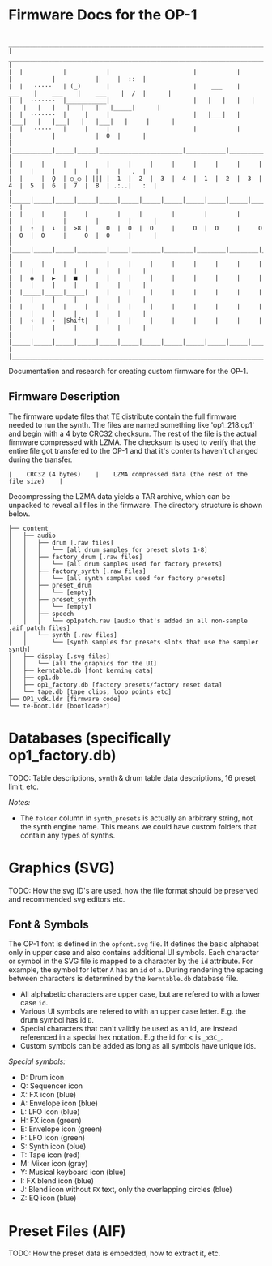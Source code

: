 
# Firmware Docs for the OP-1

     _______________________________________________________________________________________________________________
    |   _____________________________________________________________________________________________________       |
    |  |           |           |                       |           |           |           |           |     |  ::  |
    |  |   ·····   | (_)       |                       |    ___    |    ___    |    ___    |    ___    |  /  |      |
    |  |  ·······  |___________|                       |   |   |   |   |   |   |   |   |   |   |   |   |_____|      |
    |  |  ·······  |     |     |                       |   |___|   |   |___|   |   |___|   |   |___|   |     |      |
    |  |   ·····   |     |     |                       |           |           |           |           |  O  |      |
    |  |___________|_____|_____|_______________________|___________|___________|___________|___________|_____|      |
    |  |     |     |     |     |     |     |     |     |     |     |     |     |     |     |     |     |     |   .  |
    |  |     |  Ϙ  | ◯_◯ | ||| |  1  |  2  |  3  |  4  |  1  |  2  |  3  |  4  |  5  |  6  |  7  |  8  | .:..|   :  |
    |  |_____|_____|_____|_____|_____|_____|_____|_____|_____|_____|_____|_____|_____|_____|_____|_____|_____|   :  |
    |  |     |     |     |        |     |        |        |        |        |     |        |        |        |      |
    |  |  ↥  |  ↓  |  >8 |     O  |  O  |  O     |     O  |  O     |     O  |  O  |  O     |     O  |  O     |      |
    |  |_____|_____|_____|________|_____|________|________|________|________|_____|________|________|________|      |
    |  |     |     |     |     |     |     |     |     |     |     |     |     |     |     |     |     |     |      |
    |  |  ◉  |  ▶  |  ■  |     |     |     |     |     |     |     |     |     |     |     |     |     |     |      |
    |  |_____|_____|_____|     |     |     |     |     |     |     |     |     |     |     |     |     |     |      |
    |  |     |     |     |     |     |     |     |     |     |     |     |     |     |     |     |     |     |      |
    |  |  ‹  |  ›  |Shift|     |     |     |     |     |     |     |     |     |     |     |     |     |     |      |
    |  |_____|_____|_____|_____|_____|_____|_____|_____|_____|_____|_____|_____|_____|_____|_____|_____|_____|      |
    |_______________________________________________________________________________________________________________|


Documentation and research for creating custom firmware for the OP-1.

## Firmware Description

The firmware update files that TE distribute contain the full firmware needed to run the synth. The files are named something like 'op1_218.op1' and begin with a 4 byte CRC32 checksum. The rest of the file is the actual firmware compressed with LZMA. The checksum is used to verify that the entire file got transfered to the OP-1 and that it's contents haven't changed during the transfer.

    |    CRC32 (4 bytes)    |    LZMA compressed data (the rest of the file size)    |

Decompressing the LZMA data yields a TAR archive, which can be unpacked to reveal all files in the firmware.
The directory structure is shown below.

    ├── content
    │   ├── audio
    │   │   ├── drum [.raw files]
    │   │   │   └── [all drum samples for preset slots 1-8]
    │   │   ├── factory_drum [.raw files]
    │   │   │   └── [all drum samples used for factory presets]
    │   │   ├── factory_synth [.raw files]
    │   │   │   └── [all synth samples used for factory presets]
    │   │   ├── preset_drum
    │   │   │   └── [empty]
    │   │   ├── preset_synth
    │   │   │   └── [empty]
    │   │   ├── speech
    │   │   │   └── op1patch.raw [audio that's added in all non-sample .aif patch files]
    │   │   └── synth [.raw files]
    │   │       └── [synth samples for presets slots that use the sampler synth]
    │   ├── display [.svg files]
    │   │   └── [all the graphics for the UI]
    │   ├── kerntable.db [font kerning data]
    │   ├── op1.db
    │   ├── op1_factory.db [factory presets/factory reset data]
    │   └── tape.db [tape clips, loop points etc]
    ├── OP1_vdk.ldr [firmware code]
    └── te-boot.ldr [bootloader]


# Databases (specifically op1_factory.db)
TODO: Table descriptions, synth & drum table data descriptions, 16 preset limit, etc.

*Notes:*

- The `folder` column in `synth_presets` is actually an arbitrary string, not the synth engine name. This means we could have custom folders that contain any types of synths.

# Graphics (SVG)
TODO: How the svg ID's are used, how the file format should be preserved and recommended svg editors etc.

## Font & Symbols

The OP-1 font is defined in the `opfont.svg` file. It defines the basic alphabet only in upper case and also contains additional UI symbols.
Each character or symbol in the SVG file is mapped to a character by the `id` attribute. For example, the symbol for letter `A` has an `id` of `a`.
During rendering the spacing between characters is determined by the `kerntable.db` database file.

- All alphabetic characters are upper case, but are refered to with a lower case `id`.
- Various UI symbols are refered to with an upper case letter. E.g. the drum symbol has id `D`.
- Special characters that can't validly be used as an id, are instead referenced in a special hex notation. E.g the id for < is `_x3C_`.
- Custom symbols can be added as long as all symbols have unique ids.

*Special symbols:*

- D: Drum icon
- Q: Sequencer icon
- X: FX icon (blue)
- A: Envelope icon (blue)
- L: LFO icon (blue)
- H: FX icon (green)
- E: Envelope icon (green)
- F: LFO icon (green)
- S: Synth icon (blue)
- T: Tape icon (red)
- M: Mixer icon (gray)
- Y: Musical keyboard icon (blue)
- I: FX blend icon (blue)
- J: Blend icon without `FX` text, only the overlapping circles (blue)
- Z: EQ icon (blue)

# Preset Files (AIF)
TODO: How the preset data is embedded, how to extract it, etc.

